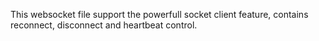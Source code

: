 This websocket file support the powerfull socket client feature, contains reconnect, disconnect and heartbeat control. 
